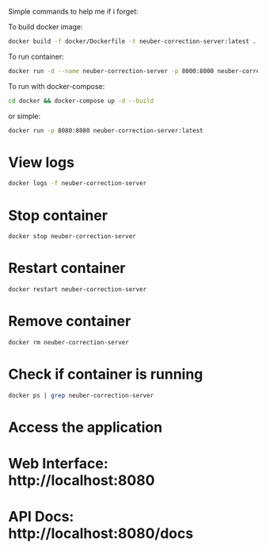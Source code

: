 Simple commands to help me if i forget:

To build docker image:
```bash
docker build -f docker/Dockerfile -t neuber-correction-server:latest .
``` 



To run container:
```bash
docker run -d --name neuber-correction-server -p 8000:8000 neuber-correction-server:latest
```

To run with docker-compose:
```bash
cd docker && docker-compose up -d --build
```
or simple:
```bash
docker run -p 8080:8080 neuber-correction-server:latest
```

# View logs
```bash
docker logs -f neuber-correction-server
```

# Stop container
```bash
docker stop neuber-correction-server
```

# Restart container
```bash
docker restart neuber-correction-server
```

# Remove container
```bash
docker rm neuber-correction-server
```

# Check if container is running
```bash
docker ps | grep neuber-correction-server
```

# Access the application
# Web Interface: http://localhost:8080
# API Docs: http://localhost:8080/docs